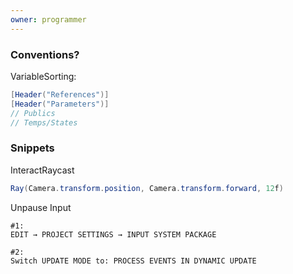 ```yaml
---
owner: programmer
---
```

### Conventions?
VariableSorting:
```cs
[Header("References")]
[Header("Parameters")]
// Publics
// Temps/States
```

### Snippets
InteractRaycast
```cs
Ray(Camera.transform.position, Camera.transform.forward, 12f)
```

Unpause Input

```plain
#1:  
EDIT → PROJECT SETTINGS → INPUT SYSTEM PACKAGE

#2:  
Switch UPDATE MODE to: PROCESS EVENTS IN DYNAMIC UPDATE
```
